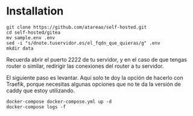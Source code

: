 # Installation

```
git clone https://github.com/atareao/self-hosted.git
cd self-hosted/gitea
mv sample.env .env
sed -i "s/dnote.tuservidor.es/el_fqdn_que_quieras/g" .env
mkdir data
```

Recuerda abrir el puerto 2222 de tu servidor, y en el caso de que tengas router o similar, redirigir las conexiones del router a tu servidor.

El siguiente paso es levantar. Aquí solo te doy la opción de hacerlo con Traefik, porque necesitas algunas opciones que no te da la versión de caddy que estoy utilizando.

```
docker-compose docker-compose.yml up -d
docker-compose logs -f
```
